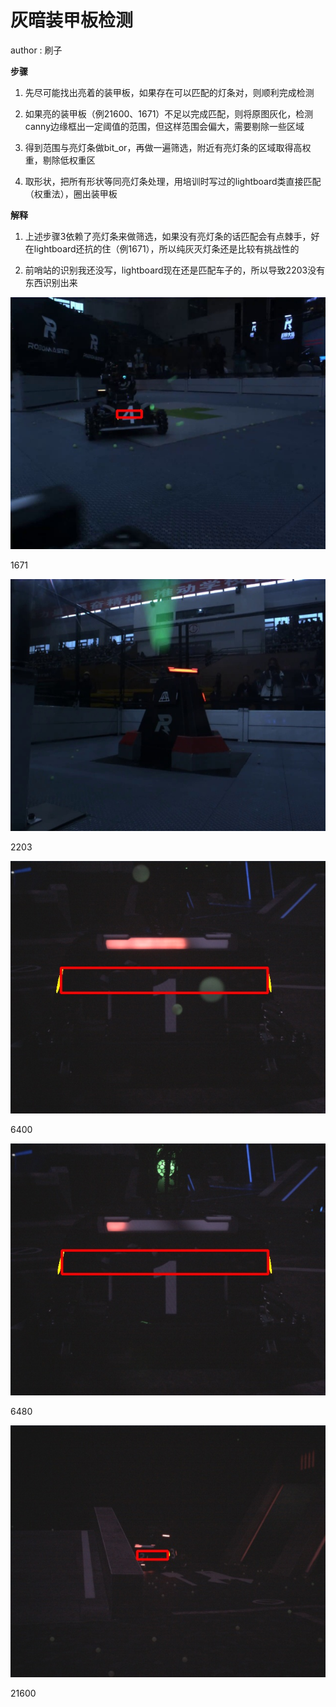 # 灰暗装甲板检测

author : 刷子

**步骤** 

1. 先尽可能找出亮着的装甲板，如果存在可以匹配的灯条对，则顺利完成检测

2. 如果亮的装甲板（例21600、1671）不足以完成匹配，则将原图灰化，检测canny边缘框出一定阈值的范围，但这样范围会偏大，需要剔除一些区域

3. 得到范围与亮灯条做bit_or，再做一遍筛选，附近有亮灯条的区域取得高权重，剔除低权重区

4. 取形状，把所有形状等同亮灯条处理，用培训时写过的lightboard类直接匹配（权重法），圈出装甲板

**解释**

1. 上述步骤3依赖了亮灯条来做筛选，如果没有亮灯条的话匹配会有点棘手，好在lightboard还抗的住（例1671），所以纯灰灭灯条还是比较有挑战性的

2. 前哨站的识别我还没写，lightboard现在还是匹配车子的，所以导致2203没有东西识别出来

![1671](figures/1671.jpg)

1671

![2203](figures/2203.jpg)

2203

![6400](figures/6400.jpg)

6400

![6480](figures/6480.jpg)

6480

![21600](figures/21600.jpg)

21600
